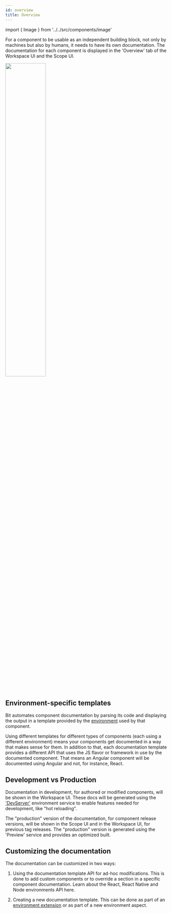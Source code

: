 ```yaml
---
id: overview
title: Overview
---
```


import { Image } from '../../src/components/image'

For a component to be usable as an independent building block, not only by machines but also by humans, it needs to have its own documentation.
The documentation for each component is displayed in the 'Overview' tab of the Workspace UI and the Scope UI.

<Image src="/img/ws_getting_started_docs.png" width="50%"/>

## Environment-specific templates

Bit automates component documentation by parsing its code and displaying the output in a template provided by the [environment](/environments/overview) used by that component.

Using different templates for different types of components (each using a different environment) means your components get documented in a way that makes sense for them. In addition to that, each documentation template provides a different API that uses the JS flavor or framework in use by the documented component. That means an Angular component will be documented using Angular and not, for instance, React.

## Development vs Production

Documentation in development, for authored or modified components, will be shown in the Workspace UI. These docs will be generated using the ['DevServer'](/environments/environment-services#devserver) environment service to enable features needed for development, like "hot reloading".

The "production" version of the documentation, for component release versions, will be shown in the Scope UI and in the Workspace UI, for previous tag releases. The "production" version is generated using the 'Preview' service and provides an optimized built.

## Customizing the documentation

The documentation can be customized in two ways:

1. Using the documentation template API for ad-hoc modifications. This is done to add custom components or to override a section in a specific component documentation. Learn about the React, React Native and Node environments API here.

2. Creating a new documentation template. This can be done as part of an [environment extension](/environments/build-environment) or as part of a new environment aspect.